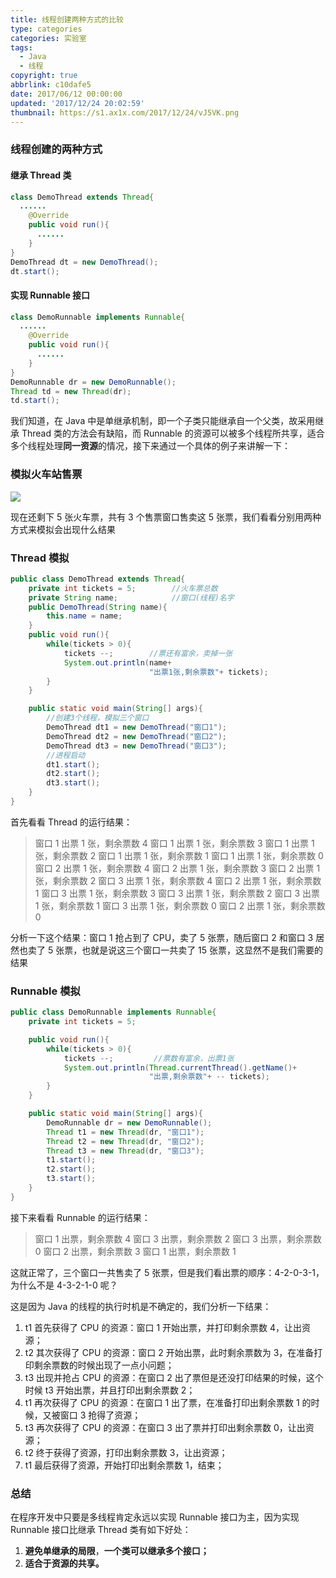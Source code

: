 ```yaml
---
title: 线程创建两种方式的比较
type: categories
categories: 实验室
tags:
  - Java
  - 线程
copyright: true
abbrlink: c10dafe5
date: 2017/06/12 00:00:00
updated: '2017/12/24 20:02:59'
thumbnail: https://s1.ax1x.com/2017/12/24/vJ5VK.png
---
```




### 线程创建的两种方式

#### 继承 Thread 类

```java
class DemoThread extends Thread{
  ......
    @Override
    public void run(){
      ......
    }
}
DemoThread dt = new DemoThread();
dt.start();
```
<!-- more -->
#### 实现 Runnable 接口

```java
class DemoRunnable implements Runnable{
  ......
    @Override
    public void run(){
      ......
    }
}
DemoRunnable dr = new DemoRunnable();
Thread td = new Thread(dr);
td.start();
```

我们知道，在 Java 中是单继承机制，即一个子类只能继承自一个父类，故采用继承 Thread 类的方法会有缺陷，而 Runnable 的资源可以被多个线程所共享，适合多个线程处理**同一资源**的情况，接下来通过一个具体的例子来讲解一下：

### 模拟火车站售票

![](https://ws1.sinaimg.cn/large/ba22af52gy1ffham96leyj20tw0dcacw.jpg)

现在还剩下 5 张火车票，共有 3 个售票窗口售卖这 5 张票，我们看看分别用两种方式来模拟会出现什么结果

### Thread 模拟

```java
public class DemoThread extends Thread{
    private int tickets = 5;        //火车票总数
    private String name;            //窗口(线程)名字
    public DemoThread(String name){
        this.name = name;
    }
    public void run(){
        while(tickets > 0){
            tickets --;        //票还有富余，卖掉一张
            System.out.println(name+
                               "出票1张,剩余票数"+ tickets);
        }
    }

    public static void main(String[] args){
        //创建3个线程，模拟三个窗口
        DemoThread dt1 = new DemoThread("窗口1");
        DemoThread dt2 = new DemoThread("窗口2");
        DemoThread dt3 = new DemoThread("窗口3");
        //进程启动
        dt1.start();
        dt2.start();
        dt3.start();
    }
}
```

首先看看 Thread 的运行结果：

> 窗口 1 出票 1 张，剩余票数 4
> 窗口 1 出票 1 张，剩余票数 3
> 窗口 1 出票 1 张，剩余票数 2
> 窗口 1 出票 1 张，剩余票数 1
> 窗口 1 出票 1 张，剩余票数 0
> 窗口 2 出票 1 张，剩余票数 4
> 窗口 2 出票 1 张，剩余票数 3
> 窗口 2 出票 1 张，剩余票数 2
> 窗口 3 出票 1 张，剩余票数 4
> 窗口 2 出票 1 张，剩余票数 1
> 窗口 3 出票 1 张，剩余票数 3
> 窗口 3 出票 1 张，剩余票数 2
> 窗口 3 出票 1 张，剩余票数 1
> 窗口 3 出票 1 张，剩余票数 0
> 窗口 2 出票 1 张，剩余票数 0

分析一下这个结果：窗口 1 抢占到了 CPU，卖了 5 张票，随后窗口 2 和窗口 3 居然也卖了 5 张票，也就是说这三个窗口一共卖了 15 张票，这显然不是我们需要的结果

### Runnable 模拟

```java
public class DemoRunnable implements Runnable{
    private int tickets = 5;

    public void run(){
        while(tickets > 0){
            tickets --;         //票数有富余，出票1张
            System.out.println(Thread.currentThread().getName()+
                               "出票,剩余票数"+ -- tickets);
        }
    }

    public static void main(String[] args){
        DemoRunnable dr = new DemoRunnable();
        Thread t1 = new Thread(dr, "窗口1");
        Thread t2 = new Thread(dr, "窗口2");
        Thread t3 = new Thread(dr, "窗口3");
        t1.start();
        t2.start();
        t3.start();
    }
}
```

接下来看看 Runnable 的运行结果：

>窗口 1 出票，剩余票数 4
>窗口 3 出票，剩余票数 2
>窗口 3 出票，剩余票数 0
>窗口 2 出票，剩余票数 3
>窗口 1 出票，剩余票数 1

这就正常了，三个窗口一共售卖了 5 张票，但是我们看出票的顺序：4-2-0-3-1，为什么不是 4-3-2-1-0 呢？

这是因为 Java 的线程的执行时机是不确定的，我们分析一下结果：

1. t1 首先获得了 CPU 的资源：窗口 1 开始出票，并打印剩余票数 4，让出资源；
2. t2 其次获得了 CPU 的资源：窗口 2 开始出票，此时剩余票数为 3，在准备打印剩余票数的时候出现了一点小问题；
3. t3 出现并抢占 CPU 的资源：在窗口 2 出了票但是还没打印结果的时候，这个时候 t3 开始出票，并且打印出剩余票数 2；
4. t1 再次获得了 CPU 的资源：在窗口 1 出了票，在准备打印出剩余票数 1 的时候，又被窗口 3 抢得了资源；
5. t3 再次获得了 CPU 的资源：在窗口 3 出了票并打印出剩余票数 0，让出资源；
6. t2 终于获得了资源，打印出剩余票数 3，让出资源；
7. t1 最后获得了资源，开始打印出剩余票数 1，结束；

### 总结

在程序开发中只要是多线程肯定永远以实现 Runnable 接口为主，因为实现 Runnable 接口比继承 Thread 类有如下好处：

1. **避免单继承的局限**，**一个类可以继承多个接口；**
2. **适合于资源的共享。**
